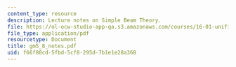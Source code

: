 ```yaml
---
content_type: resource
description: Lecture notes on Simple Beam Theory.
file: https://ol-ocw-studio-app-qa.s3.amazonaws.com/courses/16-01-unified-engineering-i-ii-iii-iv-fall-2005-spring-2006/f66f80cd5fbd5cf8295d7b1e1e28a368_gm5_8_notes.pdf
file_type: application/pdf
resourcetype: Document
title: gm5_8_notes.pdf
uid: f66f80cd-5fbd-5cf8-295d-7b1e1e28a368
---
```

